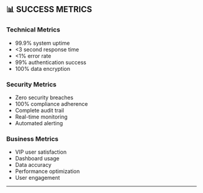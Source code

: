 ## 📊 SUCCESS METRICS

### Technical Metrics
- 99.9% system uptime
- <3 second response time
- <1% error rate
- 99% authentication success
- 100% data encryption

### Security Metrics
- Zero security breaches
- 100% compliance adherence
- Complete audit trail
- Real-time monitoring
- Automated alerting

### Business Metrics
- VIP user satisfaction
- Dashboard usage
- Data accuracy
- Performance optimization
- User engagement

---
